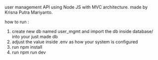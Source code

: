 user management API using Node JS with MVC architecture.
made by Krisna Putra Mariyanto.

how to run : 
1. create new db named user_mgmt and import the db inside database/ into your just made db
2. adjust the value inside .env as how your system is configured
3. run npm install
4. run npm run dev
